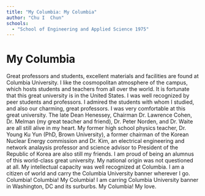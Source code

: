 ```yaml
---
title: "My Columbia: My Columbia"
author: "Chu I  Chun"
schools:
  - "School of Engineering and Applied Science 1975"
---
```


# My Columbia

Great professors and students, excellent materials and facilities are found at Columbia University. I like the cosmopolitan atmosphere of the campus, which hosts students and teachers from all over the world. It is fortunate that this great university is in the United States. I was well recognized by peer students and professors. I admired the students with whom I studied, and also our charming, great professors. I was very comfortable at this great university.  The late Dean Henessey, Chairman Dr. Lawrence Cohen, Dr. Melman (my great teacher and friend), Dr. Peter Norden, and Dr. Waite are all still alive in my heart.  My former high school physics teacher, Dr. Young Ku Yun (PhD, Brown University), a former chairman of the Korean Nuclear Energy commission and Dr. Kim, an electrical engineering and network analaysis professor and science advisor to President of the Republic of Korea are also still my friends. I am proud of being an alumnus of this world-class great university. My national origin was not questioned at all. My intellectual capacity was well recognized at Columbia. I am a citizen of world and carry the Columbia University banner wherever I go. Columbia! Columbia! My Columbia! I am carring Columbia University banner in  Washington, DC and its surburbs. My Columbia! My love.
